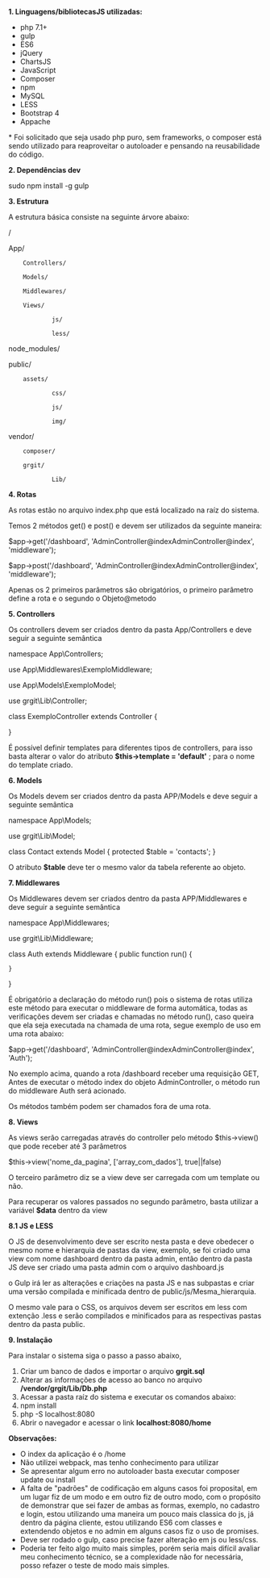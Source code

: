 **1. Linguagens/bibliotecasJS utilizadas:**

- php 7.1+
- gulp
- ES6
- jQuery
- ChartsJS
- JavaScript
- Composer
- npm
- MySQL
- LESS
- Bootstrap 4
- Appache

\* Foi solicitado que seja usado php puro, sem frameworks, o composer está sendo utilizado  para reaproveitar o autoloader e pensando na reusabilidade do código.


**2. Dependências dev**

sudo npm install -g gulp


**3. Estrutura**

A estrutura básica consiste na seguinte árvore abaixo:

/

App/

        Controllers/

        Models/

        Middlewares/

        Views/

                js/

                less/

node\_modules/

public/

        assets/

                css/

                js/

                img/

vendor/

        composer/

        grgit/

                Lib/


**4. Rotas**

As rotas estão no arquivo index.php que está localizado na raíz do sistema.

Temos 2 métodos get() e post() e devem ser utilizados da seguinte maneira:

$app->get('/dashboard', 'AdminController@indexAdminController@index', 'middleware');

$app->post('/dashboard', 'AdminController@indexAdminController@index', 'middleware');

Apenas os 2 primeiros parâmetros são obrigatórios, o primeiro parâmetro define a rota e o segundo o Objeto@metodo


**5. Controllers**

Os controllers devem ser criados dentro da pasta App/Controllers e deve seguir a seguinte semântica

namespace App\Controllers;

use App\Middlewares\ExemploMiddleware;

use App\Models\ExemploModel;

use grgit\Lib\Controller;

class ExemploController extends Controller
{

}

É possível definir templates para diferentes tipos de controllers, para isso basta alterar o valor do atributo **$this->template = 'default'** ; para o nome do template criado.


**6. Models**

Os Models devem ser criados dentro da pasta APP/Models e deve seguir a seguinte semântica

namespace App\Models;

use grgit\Lib\Model;

class Contact extends Model
{
    protected $table = 'contacts';
}

O atributo **$table** deve ter o mesmo valor da tabela referente ao objeto.


**7. Middlewares**

Os Middlewares devem ser criados dentro da pasta APP/Middlewares e deve seguir a seguinte semântica

namespace App\Middlewares;

use grgit\Lib\Middleware;

class Auth extends Middleware
{
    public function run()
    {
    
    }
}

É obrigatório a declaração do método run() pois o sistema de rotas utiliza este método para executar o middleware de forma automática, todas as verificações devem ser criadas e chamadas no método run(), caso queira que ela seja executada na chamada de uma rota, segue exemplo de uso em uma rota abaixo:

$app->get('/dashboard', 'AdminController@indexAdminController@index', 'Auth');

No exemplo acima, quando a rota /dashboard receber uma requisição GET, Antes de executar o método index do objeto AdminController, o método run do middleware Auth será acionado.

Os métodos também podem ser chamados fora de uma rota.


**8. Views**

As views serão carregadas através do controller pelo método $this→view() que pode receber até 3 parâmetros

$this->view('nome_da_pagina', ['array_com_dados'], true||false)

O terceiro parâmetro diz se a view deve ser carregada  com um template ou não.

Para recuperar os valores passados no segundo parâmetro, basta utilizar a variável **$data** dentro da view


**8.1 JS e LESS**

O JS de desenvolvimento deve ser escrito nesta pasta e deve obedecer o mesmo nome e hierarquia de pastas da view, exemplo, se foi criado uma view com nome dashboard dentro da pasta admin, então dentro da pasta JS deve ser criado uma pasta admin com o arquivo dashboard.js

o Gulp irá ler as alterações e criações na pasta JS e nas subpastas e criar uma versão compilada e minificada dentro de public/js/Mesma\_hierarquia.

O mesmo vale para o CSS, os arquivos devem ser escritos em less com extenção .less e serão compilados e minificados para as respectivas pastas dentro da pasta public.


**9. Instalação**

Para instalar o sistema siga o passo a passo abaixo,

1. Criar um  banco de dados e importar o arquivo **grgit.sql**
2. Alterar as informações de acesso ao banco no arquivo **/vendor/grgit/Lib/Db.php**
3. Acessar a pasta raíz do sistema e executar os comandos abaixo:
  1. npm install
  2. php -S localhost:8080
4. Abrir o navegador e acessar o link **localhost:8080/home**


**Observações:**

- O index da aplicação é o /home
- Não utilizei webpack, mas tenho conhecimento para utilizar
- Se apresentar algum erro no autoloader basta executar composer update ou install
- A falta de &quot;padrões&quot; de codificação em alguns casos foi proposital, em um lugar fiz de um modo e em outro fiz de outro modo, com o propósito de demonstrar que sei fazer de ambas as formas, exemplo, no cadastro e login, estou utilizando uma maneira um pouco mais classica do js, já dentro da página cliente, estou utilizando ES6 com classes e extendendo objetos e no admin em alguns casos fiz o uso de promises.
- Deve ser rodado o gulp, caso precise fazer alteração em js ou less/css.
- Poderia ter feito algo muito mais simples, porém seria mais difícil avaliar meu conhecimento técnico, se a complexidade não for necessária, posso refazer o teste de modo mais simples.
